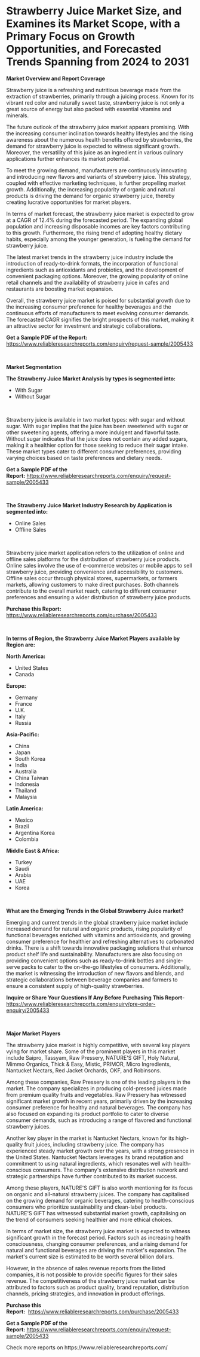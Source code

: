 <p><h1>Strawberry Juice Market Size, and Examines its Market Scope, with a Primary Focus on Growth Opportunities, and Forecasted Trends Spanning from 2024 to 2031</h1></p><p><strong>Market Overview and Report Coverage</strong></p>
<p><p>Strawberry juice is a refreshing and nutritious beverage made from the extraction of strawberries, primarily through a juicing process. Known for its vibrant red color and naturally sweet taste, strawberry juice is not only a great source of energy but also packed with essential vitamins and minerals.</p><p>The future outlook of the strawberry juice market appears promising. With the increasing consumer inclination towards healthy lifestyles and the rising awareness about the numerous health benefits offered by strawberries, the demand for strawberry juice is expected to witness significant growth. Moreover, the versatility of this juice as an ingredient in various culinary applications further enhances its market potential.</p><p>To meet the growing demand, manufacturers are continuously innovating and introducing new flavors and variants of strawberry juice. This strategy, coupled with effective marketing techniques, is further propelling market growth. Additionally, the increasing popularity of organic and natural products is driving the demand for organic strawberry juice, thereby creating lucrative opportunities for market players.</p><p>In terms of market forecast, the strawberry juice market is expected to grow at a CAGR of 12.4% during the forecasted period. The expanding global population and increasing disposable incomes are key factors contributing to this growth. Furthermore, the rising trend of adopting healthy dietary habits, especially among the younger generation, is fueling the demand for strawberry juice.</p><p>The latest market trends in the strawberry juice industry include the introduction of ready-to-drink formats, the incorporation of functional ingredients such as antioxidants and probiotics, and the development of convenient packaging options. Moreover, the growing popularity of online retail channels and the availability of strawberry juice in cafes and restaurants are boosting market expansion.</p><p>Overall, the strawberry juice market is poised for substantial growth due to the increasing consumer preference for healthy beverages and the continuous efforts of manufacturers to meet evolving consumer demands. The forecasted CAGR signifies the bright prospects of this market, making it an attractive sector for investment and strategic collaborations.</p></p>
<p><strong>Get a Sample PDF of the Report:</strong> <a href="https://www.reliableresearchreports.com/enquiry/request-sample/2005433">https://www.reliableresearchreports.com/enquiry/request-sample/2005433</a></p>
<p>&nbsp;</p>
<p><strong>Market Segmentation</strong></p>
<p><strong>The Strawberry Juice Market Analysis by types is segmented into:</strong></p>
<p><ul><li>With Sugar</li><li>Without Sugar</li></ul></p>
<p>&nbsp;</p>
<p><p>Strawberry juice is available in two market types: with sugar and without sugar. With sugar implies that the juice has been sweetened with sugar or other sweetening agents, offering a more indulgent and flavorful taste. Without sugar indicates that the juice does not contain any added sugars, making it a healthier option for those seeking to reduce their sugar intake. These market types cater to different consumer preferences, providing varying choices based on taste preferences and dietary needs.</p></p>
<p><strong>Get a Sample PDF of the Report:</strong>&nbsp;<a href="https://www.reliableresearchreports.com/enquiry/request-sample/2005433">https://www.reliableresearchreports.com/enquiry/request-sample/2005433</a></p>
<p>&nbsp;</p>
<p><strong>The Strawberry Juice Market Industry Research by Application is segmented into:</strong></p>
<p><ul><li>Online Sales</li><li>Offline Sales</li></ul></p>
<p>&nbsp;</p>
<p><p>Strawberry juice market application refers to the utilization of online and offline sales platforms for the distribution of strawberry juice products. Online sales involve the use of e-commerce websites or mobile apps to sell strawberry juice, providing convenience and accessibility to customers. Offline sales occur through physical stores, supermarkets, or farmers markets, allowing customers to make direct purchases. Both channels contribute to the overall market reach, catering to different consumer preferences and ensuring a wider distribution of strawberry juice products.</p></p>
<p><strong>Purchase this Report:</strong>&nbsp; <a href="https://www.reliableresearchreports.com/purchase/2005433">https://www.reliableresearchreports.com/purchase/2005433</a></p>
<p>&nbsp;</p>
<p><strong>In terms of Region, the Strawberry Juice Market Players available by Region are:</strong></p>
<p>
    <p> <strong> North America: </strong>
        <ul>
            <li>United States</li>
            <li>Canada</li>
        </ul>
        </p> 
    <p> <strong> Europe: </strong>
        <ul>
            <li>Germany</li>
            <li>France</li>
            <li>U.K.</li>
            <li>Italy</li>
            <li>Russia</li>
        </ul>
        </p> 
    <p> <strong> Asia-Pacific: </strong>
        <ul>
            <li>China</li>
            <li>Japan</li>
            <li>South Korea</li>
            <li>India</li>
            <li>Australia</li>
            <li>China Taiwan</li>
            <li>Indonesia</li>
            <li>Thailand</li>
            <li>Malaysia</li>
        </ul>
        </p> 
    <p> <strong> Latin America: </strong>
        <ul>
            <li>Mexico</li>
            <li>Brazil</li>
            <li>Argentina Korea</li>
            <li>Colombia</li>
        </ul>
        </p> 
    <p> <strong> Middle East & Africa: </strong>
        <ul>
            <li>Turkey</li>
            <li>Saudi</li>
            <li>Arabia</li>
            <li>UAE</li>
            <li>Korea</li>
        </ul>
    </p>
    </p>
<p>&nbsp;</p>
<p><strong>What are the Emerging Trends in the Global Strawberry Juice market?</strong></p>
<p><p>Emerging and current trends in the global strawberry juice market include increased demand for natural and organic products, rising popularity of functional beverages enriched with vitamins and antioxidants, and growing consumer preference for healthier and refreshing alternatives to carbonated drinks. There is a shift towards innovative packaging solutions that enhance product shelf life and sustainability. Manufacturers are also focusing on providing convenient options such as ready-to-drink bottles and single-serve packs to cater to the on-the-go lifestyles of consumers. Additionally, the market is witnessing the introduction of new flavors and blends, and strategic collaborations between beverage companies and farmers to ensure a consistent supply of high-quality strawberries.</p></p>
<p><strong>Inquire or Share Your Questions If Any Before Purchasing This Report</strong>- <a href="https://www.reliableresearchreports.com/enquiry/pre-order-enquiry/2005433">https://www.reliableresearchreports.com/enquiry/pre-order-enquiry/2005433</a></p>
<p>&nbsp;</p>
<p><strong>Major Market Players</strong></p>
<p><p>The strawberry juice market is highly competitive, with several key players vying for market share. Some of the prominent players in this market include Saipro, Tassyam, Raw Pressery, NATURE'S GIFT, Holy Natural, Mimmo Organics, Thick & Easy, Mistic, PRIMOR, Micro Ingredients, Nantucket Nectars, Red Jacket Orchards, OKF, and Robinsons. </p><p>Among these companies, Raw Pressery is one of the leading players in the market. The company specializes in producing cold-pressed juices made from premium quality fruits and vegetables. Raw Pressery has witnessed significant market growth in recent years, primarily driven by the increasing consumer preference for healthy and natural beverages. The company has also focused on expanding its product portfolio to cater to diverse consumer demands, such as introducing a range of flavored and functional strawberry juices. </p><p>Another key player in the market is Nantucket Nectars, known for its high-quality fruit juices, including strawberry juice. The company has experienced steady market growth over the years, with a strong presence in the United States. Nantucket Nectars leverages its brand reputation and commitment to using natural ingredients, which resonates well with health-conscious consumers. The company's extensive distribution network and strategic partnerships have further contributed to its market success.</p><p>Among these players, NATURE'S GIFT is also worth mentioning for its focus on organic and all-natural strawberry juices. The company has capitalised on the growing demand for organic beverages, catering to health-conscious consumers who prioritize sustainability and clean-label products. NATURE'S GIFT has witnessed substantial market growth, capitalising on the trend of consumers seeking healthier and more ethical choices.</p><p>In terms of market size, the strawberry juice market is expected to witness significant growth in the forecast period. Factors such as increasing health consciousness, changing consumer preferences, and a rising demand for natural and functional beverages are driving the market's expansion. The market's current size is estimated to be worth several billion dollars.</p><p>However, in the absence of sales revenue reports from the listed companies, it is not possible to provide specific figures for their sales revenue. The competitiveness of the strawberry juice market can be attributed to factors such as product quality, brand reputation, distribution channels, pricing strategies, and innovation in product offerings.</p></p>
<p><strong>Purchase this Report:</strong>&nbsp;&nbsp;<a href="https://www.reliableresearchreports.com/purchase/2005433">https://www.reliableresearchreports.com/purchase/2005433</a></p>
<p></p>
<p><strong>Get a Sample PDF of the Report:</strong>&nbsp;<a href="https://www.reliableresearchreports.com/enquiry/request-sample/2005433">https://www.reliableresearchreports.com/enquiry/request-sample/2005433</a></p>
<p>Check more reports on https://www.reliableresearchreports.com/</p>